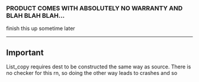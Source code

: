 ### PRODUCT COMES WITH ABSOLUTELY NO WARRANTY AND BLAH BLAH BLAH...

finish this up sometime later

--- 
## Important
List_copy requires dest to be constructed the same way as source. There is no checker for this rn, so doing the other way leads to crashes and so
